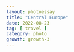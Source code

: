 ```yaml
---
layout: photoessay
title: "Central Europe"
date: 2022-08-23
tag: [ travel ]
category: photo
growth: growth-3
---
```


